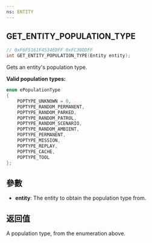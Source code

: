 ```yaml
---
ns: ENTITY
---
```

## GET_ENTITY_POPULATION_TYPE

```c
// 0xF6F5161F4534EDFF 0xFC30DDFF
int GET_ENTITY_POPULATION_TYPE(Entity entity);
```

Gets an entity's population type.

**Valid population types:**

```cpp
enum ePopulationType
{
	POPTYPE_UNKNOWN = 0,
	POPTYPE_RANDOM_PERMANENT,
	POPTYPE_RANDOM_PARKED,
	POPTYPE_RANDOM_PATROL,
	POPTYPE_RANDOM_SCENARIO,
	POPTYPE_RANDOM_AMBIENT,
	POPTYPE_PERMANENT,
	POPTYPE_MISSION,
	POPTYPE_REPLAY,
	POPTYPE_CACHE,
	POPTYPE_TOOL
};
```

## 參數
* **entity**: The entity to obtain the population type from.

## 返回值
A population type, from the enumeration above.